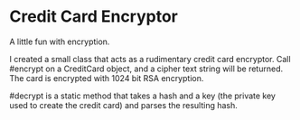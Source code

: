 Credit Card Encryptor
==========

A little fun with encryption.

I created a small class that acts as a rudimentary credit card encryptor. Call #encrypt on a CreditCard object, and a cipher text string will be returned. The card is encrypted with 1024 bit RSA encryption. 

#decrypt is a static method that takes a hash and a key (the private key used to create the credit card) and parses the resulting hash. 
